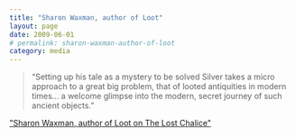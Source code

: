 ```yaml
---
title: "Sharon Waxman, author of Loot"
layout: page
date: 2009-06-01
# permalink: sharon-waxman-author-of-loot
category: media
---
```

> “Setting up his tale as a mystery to be solved Silver takes a micro approach to a great big problem, that of looted antiquities in modern times... a welcome glimpse into the modern, secret journey of such ancient objects.”
 
["Sharon Waxman, author of Loot on The Lost Chalice"](http://sharonwaxman.typepad.com/loot/2009/04/vernon-silver-takes-on-giacomo-medici-.html)